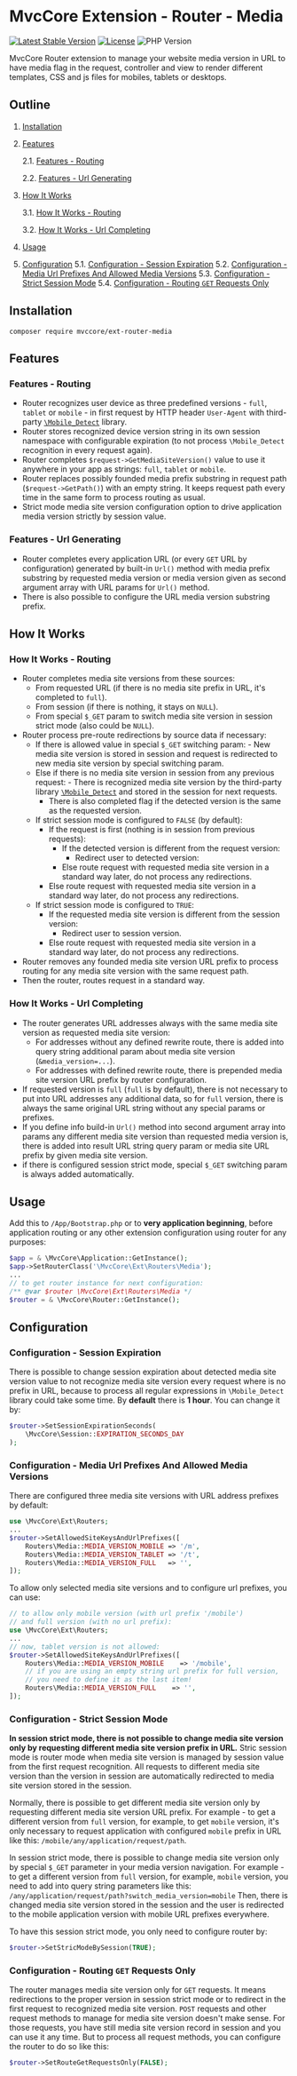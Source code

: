 # MvcCore Extension - Router - Media

[![Latest Stable Version](https://img.shields.io/badge/Stable-v4.3.1-brightgreen.svg?style=plastic)](https://github.com/mvccore/ext-router-media/releases)
[![License](https://img.shields.io/badge/Licence-BSD-brightgreen.svg?style=plastic)](https://mvccore.github.io/docs/mvccore/4.0.0/LICENCE.md)
![PHP Version](https://img.shields.io/badge/PHP->=5.3-brightgreen.svg?style=plastic)

MvcCore Router extension to manage your website media version in URL
to have media flag in the request, controller and view to render different
templates, CSS and js files for mobiles, tablets or desktops.

## Outline
1. [Installation](#user-content-installation)
2. [Features](#user-content-features)

	2.1. [Features - Routing](#user-content-features---routing)
	
	2.2. [Features - Url Generating](#user-content-features---url-generating)
	
3. [How It Works](#user-content-how-it-works)

	3.1. [How It Works - Routing](#user-content-how-it-works---routing)
	
	3.2. [How It Works - Url Completing](#user-content-how-it-works---url-completing)
	
4. [Usage](#user-content-usage)
5. [Configuration](#user-content-configuration)
	5.1. [Configuration - Session Expiration](#user-content-configuration---session-expiration)
	5.2. [Configuration - Media Url Prefixes And Allowed Media Versions](#user-content-configuration---media-url-prefixes-and-allowed-media-versions)
	5.3. [Configuration - Strict Session Mode](#user-content-configuration---strict-session-mode)
	5.4. [Configuration - Routing `GET` Requests Only](#user-content-configuration---routing-get-requests-only)

## Installation
```shell
composer require mvccore/ext-router-media
```

## Features

### Features - Routing
- Router recognizes user device as three predefined versions - `full`, `tablet` or `mobile` - in first request by HTTP header `User-Agent` with third-party [`\Mobile_Detect`](https://github.com/serbanghita/Mobile-Detect) library.
- Router stores recognized device version string in its own session namespace with configurable expiration (to not process `\Mobile_Detect` recognition in every request again).
- Router completes `$request->GetMediaSiteVersion()` value to use it anywhere in your app as strings: `full`, `tablet` or `mobile`.
- Router replaces possibly founded media prefix substring in request path (`$request->GetPath()`) with an empty string. It keeps request path every time in the same form to process routing as usual.
- Strict mode media site version configuration option to drive application media version strictly by session value.
### Features - Url Generating
- Router completes every application URL (or every `GET` URL by configuration) generated by built-in `Url()` method with media prefix substring by requested media version or media version given as second argument array with URL params for `Url()` method.
- There is also possible to configure the URL media version substring prefix.

## How It Works

### How It Works - Routing
- Router completes media site versions from these sources:
	- From requested URL (if there is no media site prefix in URL, it's completed to `full`).
	- From session (if there is nothing, it stays on `NULL`).
	- From special `$_GET` param to switch media site version in session strict mode (also could be `NULL`).
- Router process pre-route redirections by source data if necessary:
	- If there is allowed value in special `$_GET` switching param:
		  - New media site version is stored in session and request is redirected to new media site version by special switching param.
	- Else if there is no media site version in session from any previous request:
		  - There is recognized media site version by the third-party library [`\Mobile_Detect`](https://github.com/serbanghita/Mobile-Detect) and stored in the session for next requests.
		- There is also completed flag if the detected version is the same as the requested version.
	- If strict session mode is configured to `FALSE` (by default):
		- If the request is first (nothing is in session from previous requests):
			- If the detected version is different from the request version:
				- Redirect user to detected version:
			- Else route request with requested media site version in a standard way later, do not process any redirections.
		- Else route request with requested media site version in a standard way later, do not process any redirections.
	- If strict session mode is configured to `TRUE`:
		- If the requested media site version is different from the session version:
			- Redirect user to session version.
		- Else route request with requested media site version in a standard way later, do not process any redirections.
- Router removes any founded media site version URL prefix to process routing for any media site version with the same request path.
- Then the router, routes request in a standard way.
	
### How It Works - Url Completing
- The router generates URL addresses always with the same media site version as requested media site version:
	- For addresses without any defined rewrite route, there is added into query string additional param about media site version (`&media_version=...`).
	- For addresses with defined rewrite route, there is prepended media site version URL prefix by router configuration.
- If requested version is `full` (`full` is by default), there is not necessary to put into URL addresses any additional data, so for `full` version, there is always the same original URL string without any special params or prefixes.
- If you define info build-in `Url()` method into second argument array into params any different media site version than requested media version is, there is added into result URL string query param or media site URL prefix by given media site version.
- if there is configured session strict mode, special `$_GET` switching param is always added automatically.

## Usage
Add this to `/App/Bootstrap.php` or to **very application beginning**, 
before application routing or any other extension configuration
using router for any purposes:
```php
$app = & \MvcCore\Application::GetInstance();
$app->SetRouterClass('\MvcCore\Ext\Routers\Media');
...
// to get router instance for next configuration:
/** @var $router \MvcCore\Ext\Routers\Media */
$router = & \MvcCore\Router::GetInstance();
```

## Configuration

### Configuration - Session Expiration
There is possible to change session expiration about detected media
site version value to not recognize media site version every request
where is no prefix in URL, because to process all regular expressions 
in `\Mobile_Detect` library could take some time. By **default** there is **1 hour**. 
You can change it by:
```php
$router->SetSessionExpirationSeconds(
    \MvcCore\Session::EXPIRATION_SECONDS_DAY
);
```

### Configuration - Media Url Prefixes And Allowed Media Versions
There are configured three media site versions with URL address prefixes by default:
```php
use \MvcCore\Ext\Routers;
...
$router->SetAllowedSiteKeysAndUrlPrefixes([
    Routers\Media::MEDIA_VERSION_MOBILE	=> '/m',
    Routers\Media::MEDIA_VERSION_TABLET	=> '/t',
    Routers\Media::MEDIA_VERSION_FULL	=> '',
]);
```

To allow only selected media site versions and to configure url prefixes, you can use:
```php
// to allow only mobile version (with url prefix '/mobile') 
// and full version (with no url prefix):
use \MvcCore\Ext\Routers;
...
// now, tablet version is not allowed:
$router->SetAllowedSiteKeysAndUrlPrefixes([
    Routers\Media::MEDIA_VERSION_MOBILE    => '/mobile',
    // if you are using an empty string url prefix for full version, 
    // you need to define it as the last item!
    Routers\Media::MEDIA_VERSION_FULL    => '',
]);
```

### Configuration - Strict Session Mode
**In session strict mode, there is not possible to change media site version only by requesting different media site version prefix in URL.**
Stric session mode is router mode when media site version is managed by session value from the first request recognition. 
All requests to different media site version than the version in session are automatically redirected to media site version stored in the session.

Normally, there is possible to get different media site version only by 
requesting different media site version URL prefix. For example - to get 
a different version from `full` version, for example, to get `mobile` version, 
it's only necessary to request application with configured `mobile` prefix 
in URL like this: `/mobile/any/application/request/path`.

In session strict mode, there is possible to change media site version only by special `$_GET` parameter in your media version navigation. For example - 
to get a different version from `full` version, for example, `mobile` version, 
you need to add into query string parameters like this:
`/any/application/request/path?switch_media_version=mobile`
Then, there is changed media site version stored in the session and the user is redirected to the mobile application version with mobile URL prefixes everywhere.

To have this session strict mode, you only need to configure router by:
```php
$router->SetStricModeBySession(TRUE);
```

### Configuration - Routing `GET` Requests Only
The router manages media site version only for `GET` requests. It means
redirections to the proper version in session strict mode or to redirect
in the first request to recognized media site version. `POST` requests
and other request methods to manage for media site version doesn't make sense. For those requests, you have still media site version record in session and you can use it any time. But to process all
request methods, you can configure the router to do so like this:
```php
$router->SetRouteGetRequestsOnly(FALSE);
```
